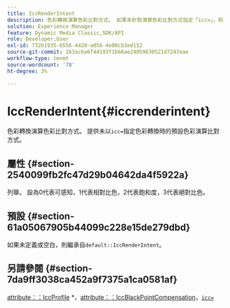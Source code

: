 ```yaml
---
title: IccRenderIntent
description: 色彩轉換演算色彩比對方式。 如果未針對演算色彩比對方式指定「icc=」，則它提供色彩轉換的預設色彩比對方式。
solution: Experience Manager
feature: Dynamic Media Classic,SDK/API
role: Developer,User
exl-id: 732b1935-6556-4420-a056-4e00cb3ed152
source-git-commit: 163ac6a6f44193f1b66ae24059630521d7247eae
workflow-type: tm+mt
source-wordcount: '78'
ht-degree: 3%

---
```


# IccRenderIntent{#iccrenderintent}

色彩轉換演算色彩比對方式。 提供未以`icc=`指定色彩轉換時的預設色彩演算比對方式。

## 屬性 {#section-2540099fb2fc47d29b04642da4f5922a}

列舉。 設為0代表可感知，1代表相對比色，2代表飽和度，3代表絕對比色。

## 預設 {#section-61a05067905b44099c228e15de279dbd}

如果未定義或空白，則繼承自`default::IccRenderIntent`。

## 另請參閱 {#section-7da9ff3038ca452a9f7375a1ca0581af}

[attribute：：IccProfile](../../../../../is-api/image-catalog/image-serving-api-ref/c-image-catalog-reference/c-attributes-reference/r-iccprofilecmyk.md#reference-db89f9dac33e447cadb359ec1ba27ee0) &#42;，[attribute：：IccBlackPointCompensation](../../../../../is-api/image-catalog/image-serving-api-ref/c-image-catalog-reference/c-attributes-reference/r-iccblackpointcompensation.md#reference-357626375ee140d1807f0c05171c733f)，[`icc=`](../../../../../is-api/http-ref/image-serving-api-ref/c-http-protocol-reference/c-command-reference/r-icc.md#reference-182b5679e21e4df3b4d330535a5a7517)
